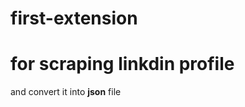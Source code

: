 # first-extension

<h1>for scraping linkdin profile</h1>
<p>and convert it into <b>json</b> file</p>
